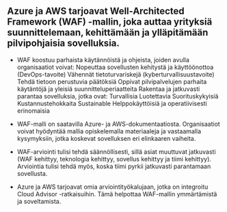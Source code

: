 ## Azure ja AWS tarjoavat Well-Architected Framework (WAF) -mallin, joka auttaa yrityksiä suunnittelemaan, kehittämään ja ylläpitämään pilvipohjaisia sovelluksia.

-  WAF koostuu parhaista käytännöistä ja ohjeista, joiden avulla organisaatiot voivat:
   Nopeuttaa sovellusten kehitystä ja käyttöönottoa (DevOps-tavoite)
   Vähennät tietoturvariskejä (kyberturvallisuustavoite)
   Tehdä tietoon perustuvia päätöksiä
   Oppivat pilvipalvelujen parhaita käytäntöjä ja yleisiä suunnitteluperiaatteita
   Rakentaa ja jatkuvasti parantaa sovelluksia, jotka ovat:
   Turvallisia
   Luotettavia
   Suorituskykyisiä
   Kustannustehokkaita
   Sustainable
   Helppokäyttöisiä ja operatiivisesti erinomaisia

- WAF-malli on saatavilla Azure- ja AWS-dokumentaatiosta. Organisaatiot voivat hyödyntää mallia opiskelemalla materiaaleja ja vastaamalla kysymyksiin, jotka koskevat sovelluksen eri elinkaaren vaiheita.

- WAF-arviointi tulisi tehdä säännöllisesti, sillä asiat muuttuvat jatkuvasti (WAF kehittyy, teknologia kehittyy, sovellus kehittyy ja tiimi kehittyy). Arviointia tulisi tehdä myös, koska tiimi pyrkii jatkuvasti parantamaan sovellusta.

- Azure ja AWS tarjoavat omia arviointityökalujaan, jotka on integroitu Cloud Advisor -ratkaisuihin. Tämä helpottaa WAF-mallin ymmärtämistä ja soveltamista.





